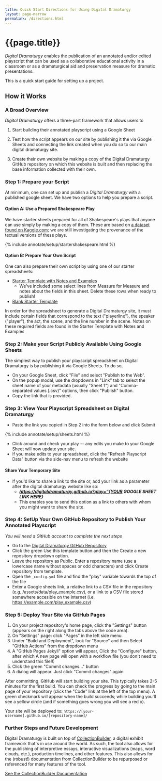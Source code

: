 ```yaml
---
title: Quick Start Directions for Using Digital Dramaturgy
layout: page-narrow
permalink: /directions.html
---
```


# {{page.title}}

_Digital Dramaturgy_ enables the publication of an annotated and/or edited playscript that can be used as a collaborative educational activity in a classroom or as a dramaturgical aid and preservation measure for dramatic presentations. 

This is a quick start guide for setting up a project. 

## How it Works

### A Broad Overview

_Digital Dramaturgy_ offers a three-part framework that allows users to 

1. Start building their annotated playscript using a Google Sheet 

2. Test how the script appears on our site by publishing it the via Google Sheets and connecting the link created when you do so to our main digital dramaturgy site. 

3. Create their own website by making a copy of the Digital Dramaturgy GitHub repository on which this website is built and then replacing the base information collected with their own. 

### Step 1: Prepare your Script

At minimum, one can set up and publish a _Digital Dramaturgy_ with a published google sheet. We have two options to help you prepare a script.

#### Option A: Use a Prepared Shakespeare Play

 We have starter sheets prepared for all of Shakespeare's plays that anyone can use simply by making a copy of them. These are based on [a dataset found on Kaggle.com](https://www.kaggle.com/datasets/kingburrito666/shakespeare-plays); we are still investigating the provenance of the textual versions of these plays. 

{% include annotate/setup/startershakespeare.html %}

#### Option B: Prepare Your Own Script

One can also prepare their own script by using one of our starter spreadsheets:

- [Starter Template with Notes and Examples](https://docs.google.com/spreadsheets/d/1poB0eUjzNKAul30uNSSTJWgduVcUKohb8CH2fKxypK8/copy) 
    - We've included some select lines from Measure for Measure and notes about the fields in this sheet. Delete these rows when ready to publish!
- [Blank Starter Template](https://docs.google.com/spreadsheets/d/1OD4D9xQe59fCAxJN0Aag30BkbKDPHXbM5J_m_hvhTAk/copy) 

In order for the spreadsheet to generate a Digital Dramaturgy site, it must include certain fields that correspond to the text ("playerline"), the speaker ("player"), the act, the scene, and the line number in the scene. Notes on these required fields are found in the Starter Template with Notes and Examples 

### Step 2: Make your Script Publicly Available Using Google Sheets

The simplest way to publish your playscript spreadsheet on Digital Dramaturgy is by publishing it via Google Sheets. To do so, 

- On your Google Sheet, click "File" and select "Publish to the Web".
- On the popup modal, use the dropdowns in "Link" tab to select the sheet name of your metadata (usually "Sheet 1") and "Comma-separated values (.csv)" options, then click "Publish" button.
- Copy the link that is provided.

### Step 3: View Your Playscript Spreadsheet on Digital Dramaturgy

- Paste the link you copied in Step 2 into the form below and click Submit 

{% include annotate/setup/sheets.html %}
 
- Click around and check your play -- any edits you make to your Google Sheet will now update your site. 
- If you make edits to your spreadsheet, click the "Refresh Playscript Data" button via the side-nav menu to refresh the website

#### Share Your Temporary Site

- If you'd like to share a link to the site or, add your link as a parameter after the digital dramaturgy website like so: 
    - ***https://digitaldramaturgy.github.io?play="{YOUR GOOGLE SHEET LINK HERE}***
    - This enables you to send this option as a link to others with whom you might want to share the site.

### Step 4: SetUp Your Own GitHub Repository to Publish Your Annotated Playscript 

_You will need a GitHub account to complete the next steps_

- Go to the [Digital Dramaturgy GitHub Repository](https://github.com/thecdil/dramabase)
- Click the green Use this template button and then the Create a new repository dropdown option.
- Leave the repository as Public. Enter a repository name (use a lowercase name without spaces or odd characters) and click Create repository from template.
- Open the `_config.yml` file and find the "play" variable towards the top of the file 
- Enter a Google sheets link, a relative link to a CSV file in the repository (e.g. /assets/data/play_example.csv), or a link to a CSV file stored somewhere accesible on the internet (i.e. https://example.com/play_example.csv)

### Step 5: Deploy Your Site via GitHub Pages

1. On your project repository's home page, click the "Settings" button (appears on the right along the tabs above the code area).
2. On "Settings" page: click "Pages" in the left side menu.
3. Under "Build and Deployment", look for "Source" and then Select "GitHub Actions" from the dropdown menu
4. A "GitHub Pages Jekyll" option will appear, Click the "Configure" button, after which A new page will open with a workflow file (you don't need to understand this file!!)
5. Click the green "Commit changes..." button
6. A dialog will appear. Just click "Commit changes" again

After committing, GitHub will start building your site. This typically takes 2-5 minutes for the first build. You can check the progress by going to the main page of your repository  (click the "Code" link at the left of the top menu). A green checkmark will appear when the build succeeds; while building you'll see a yellow circle (and if something goes wrong you will see a red x).

Your site will be deployed to: `https://[your-username].github.io/[repository-name]/`
 

### Further Steps and Future Development

Digital Dramaturgy is built on top of  [CollectionBuilder](https://collectionbuilder.github.io/), a digital exhibit framework that's in use around the world. As such, the tool also allows for the publishing of interpretive essays, interactive visualizations (maps, word clouds, etc.), production timelines, and other features. This also allows for the (robust!) documentation from CollectionBuilder to be repurposed or referenced for many features of the tool. 

[See the CollectionBuilder Documentation]([CollectionBuilder](https://collectionbuilder.github.io/))
